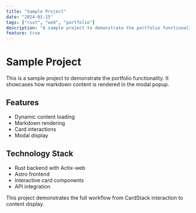 ```yaml
---
title: "Sample Project"
date: "2024-01-15"
tags: ["rust", "web", "portfolio"]
description: "A sample project to demonstrate the portfolio functionality"
feature: true
---
```


# Sample Project

This is a sample project to demonstrate the portfolio functionality. It showcases how markdown content is rendered in the modal popup.

## Features

- Dynamic content loading
- Markdown rendering
- Card interactions
- Modal display

## Technology Stack

- Rust backend with Actix-web
- Astro frontend
- Interactive card components
- API integration

This project demonstrates the full workflow from CardStack interaction to content display.